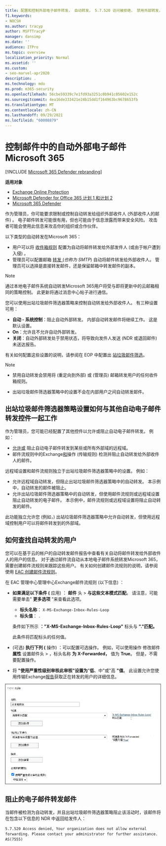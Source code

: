 ```yaml
---
title: 配置和控制外部电子邮件转发， 自动转发， 5.7.520 访问被拒绝， 禁用外部转发， 管理员已禁用外部转发， 出站反垃圾邮件策略
f1.keywords:
- NOCSH
ms.author: tracyp
author: MSFTTracyP
manager: dansimp
ms.date: ''
audience: ITPro
ms.topic: overview
localization_priority: Normal
ms.assetid: ''
ms.custom:
- seo-marvel-apr2020
description: .
ms.technology: mdo
ms.prod: m365-security
ms.openlocfilehash: 56cbe59339c7e1fd93a3251c0b941c05602e152c
ms.sourcegitcommit: 4ea16de333421e24b15dd1f164963bc9678653fb
ms.translationtype: MT
ms.contentlocale: zh-CN
ms.lasthandoff: 09/29/2021
ms.locfileid: "60008879"
---
```

# <a name="control-automatic-external-email-forwarding-in-microsoft-365"></a>控制邮件中的自动外部电子邮件Microsoft 365

[!INCLUDE [Microsoft 365 Defender rebranding](../includes/microsoft-defender-for-office.md)]

**适用对象**
- [Exchange Online Protection](exchange-online-protection-overview.md)
- [Microsoft Defender for Office 365 计划 1 和计划 2](defender-for-office-365.md)
- [Microsoft 365 Defender](../defender/microsoft-365-defender.md)

作为管理员，你可能要求限制或控制自动转发给组织外部收件人 (外部收件人的邮件) 。 电子邮件转发可能很有用，但也可能由于信息泄露而带来安全风险。 攻击者可能会使用此信息来攻击你的组织或合作伙伴。

以下类型的自动转发在Microsoft 365：

- 用户可以将 [收件箱规则](https://support.microsoft.com/office/c24f5dea-9465-4df4-ad17-a50704d66c59) 配置为自动将邮件转发给外部发件人 (或由于帐户遭到入侵) 。
- 管理员可以配置邮箱 [转发 (](/exchange/recipients-in-exchange-online/manage-user-mailboxes/configure-email-forwarding)_也称为 SMTP_) 自动将邮件转发给外部收件人。 管理员可以选择是直接转发邮件，还是保留邮箱中转发邮件的副本。

> [!NOTE]
> 通过本地电子邮件系统自动转发Microsoft 365用户将受与即将更新中的云邮箱相同的策略控制。 此更新将通过消息中心帖子进行通信。

您可以使用出站垃圾邮件筛选器策略来控制自动转发给外部收件人。 有三种设置可用：

- **自动 - 系统控制**：阻止自动外部转发。 内部自动转发邮件将继续工作。 这是默认设置。
- **On**：允许且不允许自动外部转发。
- **关闭**：自动外部转发处于禁用状态，将导致向发件人发送 (NDR 或退回邮件) 未送达报告。

有关如何配置这些设置的说明，请参阅在 EOP 中配置出 [站垃圾邮件筛选](configure-the-outbound-spam-policy.md)。

> [!NOTE]
>
> - 禁用自动转发会禁用将 (重定向到外部) 或 (管理员) 邮箱转发用户的任何收件箱规则。
>
> - 出站垃圾邮件筛选器策略中的设置不会在内部用户之间自动转发邮件。


## <a name="how-the-outbound-spam-filter-policy-settings-work-with-other-automatic-email-forwarding-controls"></a>出站垃圾邮件筛选器策略设置如何与其他自动电子邮件转发控件一起工作

作为管理员，您可能已经配置了其他控件以允许或阻止自动电子邮件转发。 例如：

- [允许或](/exchange/mail-flow-best-practices/remote-domains/remote-domains) 阻止自动电子邮件转发到某些或所有外部域的远程域。
- 邮件流规则中的Exchange[和](/exchange/security-and-compliance/mail-flow-rules/mail-flow-rules)操作 (传输规则) 检测并阻止自动转发给外部收件人的邮件。

远程域设置和邮件流规则独立于出站垃圾邮件筛选器策略中的设置。 例如：

- 允许远程域自动转发，但阻止出站垃圾邮件筛选器策略中的自动转发。 本示例中，自动转发的邮件被阻止。
- 允许出站垃圾邮件筛选器策略中的自动转发，但使用邮件流规则或远程域设置阻止自动转发的电子邮件。 本示例中，邮件流规则或远程域设置将阻止自动转发的邮件。

此功能独立允许您 (例如，) 出站垃圾邮件筛选器策略中允许自动转发，但使用远程域控制用户可以将邮件转发到的外部域。

## <a name="how-to-find-users-that-are-automatically-forwarding"></a>如何查找自动转发的用户

您可以在基于云的帐户的自动转发邮件报告中查看有关自动将邮件转发给外部收件人的用户[](/exchange/monitoring/mail-flow-reports/mfr-auto-forwarded-messages-report)的信息。 对于通过邮件流自动从本地电子邮件系统转发Microsoft 365，需要创建邮件流规则来跟踪这些用户。 有关如何创建邮件流规则的说明，请参阅使用 [EAC 创建邮件流规则](/exchange/security-and-compliance/mail-flow-rules/manage-mail-flow-rules#use-the-eac-to-create-a-mail-flow-rule)。

在 EAC 管理中心管理中心Exchange邮件流规则 (以下信息) ：

- **如果满足以下条件 (** 应用) ： **邮件** 头 \> **与这些文本模式匹配**。 请注意，可能需要单击" **更多选项** "来查看此选项。
  - **标头名称**： `X-MS-Exchange-Inbox-Rules-Loop`
  - **标头值**： `.`

  条件如下所示 **："X-MS-Exchange-Inbox-Rules-Loop"** 标头与 **"."匹配。**

  此条件将匹配标头的任何值。

-  (可选) **执行下列 (** 操作) ：可以配置可选操作。 例如，可以使用操作 修改邮件 **属性** 设置邮件头 \> ，标头名称 **为 X-Forwarded，** 值为 **True**。 但是，不需要配置操作。
- 将 **"使用严重性级别审核此审核"设置为**"**低**、中"或"高 **"值**。 此设置允许您使用传输Exchange[报告](view-email-security-reports.md#exchange-transport-rule-report)获取正在转发的用户的详细信息。

![EAC 中用于标识转发邮件的规则的邮件流规则属性。](../../media/mail-flow-rule-for-forwarded-messages.png)

## <a name="blocked-email-forwarding-messages"></a>阻止的电子邮件转发邮件

当邮件被检测为自动转发，并且出站垃圾邮件[](configure-the-outbound-spam-policy.md)筛选器策略阻止该活动时，该邮件将在包含以下信息的 NDR 中返回给发件人：

`5.7.520 Access denied, Your organization does not allow external forwarding. Please contact your administrator for further assistance. AS(7555)`
